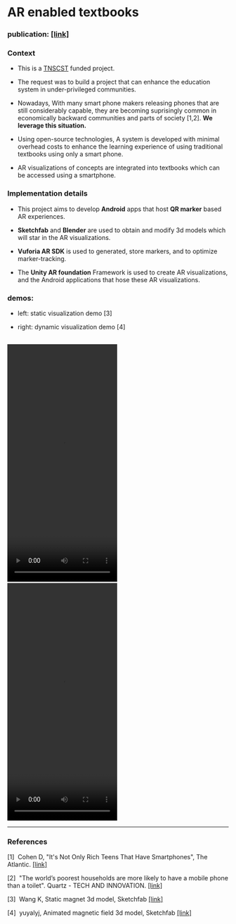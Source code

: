 # AR enabled textbooks

<h3> publication: <a href="https://ieeexplore.ieee.org/abstract/document/10193488">[link]</a><h3> 

<h3>Context</h3>

- This is a <a href="https://www.tanscst.tn.gov.in/">TNSCST</a> funded project.

- The request was to build a project that can enhance the education system in under-privileged communities.

- Nowadays, With many smart phone makers releasing phones that are still considerably capable, they are becoming suprisingly common in economically backward communities and parts of society [1,2]. **We leverage this situation.**

- Using open-source technologies, A system is developed with minimal overhead costs to enhance the learning experience of using traditional textbooks using only a smart phone.

- AR visualizations of concepts are integrated into textbooks which can be accessed using a smartphone.


<h3>Implementation details</h3>

- This project aims to develop **Android** apps that host **QR marker** based AR experiences. 

- **Sketchfab** and **Blender** are used to obtain and modify 3d models which will star in the AR visualizations.

- **Vuforia AR SDK** is used to generated, store markers, and to optimize marker-tracking.

- The **Unity AR foundation** Framework is used to create AR visualizations, and the Android applications that hose these AR visualizations.

<h3>demos:</h3>

- left: static visualization demo [3]

- right: dynamic visualization demo [4]<br><br>

<video width="250" height="540" controls>
  <source src="./demos/static_3d_demo.mp4" type="video/mp4">
</video>&nbsp;&nbsp;&nbsp;&nbsp;&nbsp;&nbsp;&nbsp;&nbsp;&nbsp;&nbsp;
<video width="250" height="540" controls>
  <source src="./demos/dynamic_3d_demo.mp4" type="video/mp4">
</video>

___

<h3>References</h3>

[1]&nbsp; Cohen D, "It's Not Only Rich Teens That Have Smartphones", The Atlantic. <a href="https://www.theatlantic.com/technology/archive/2016/04/not-only-rich-teens-have-cell-phones-digital-divide/478278/">[link]</a>

[2]&nbsp; "The world’s poorest households are more likely to have a mobile phone than a toilet". Quartz - TECH AND INNOVATION. <a href="https://qz.com/africa/594455/the-worlds-poorest-households-are-more-likely-to-have-a-mobile-phone-than-a-toilet">[link]</a>

[3]&nbsp; Wang K, Static magnet 3d model, Sketchfab <a href="https://sketchfab.com/3d-models/magnet-27589e45d3f24268a1bb79a6b0d33555">[link]</a>

[4]&nbsp; yuyalyj, Animated magnetic field 3d model, Sketchfab <a href="https://sketchfab.com/3d-models/magnetic-field-of-solenoid-by-yuyalyj-70e36fd97e234c4a8f326e62191c02c2">[link]</a>

